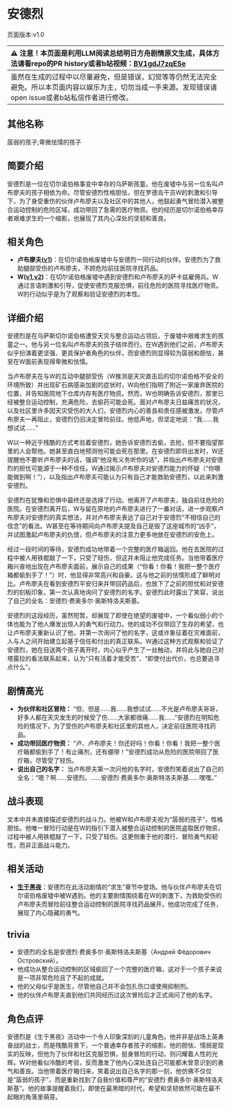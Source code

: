 # 安德烈
页面版本:v1.0
 

| :warning: 注意！本页面是利用LLM阅读总结明日方舟剧情原文生成，具体方法请看repo的PR history或者b站视频：[BV1gdJ7zqESe](https://www.bilibili.com/video/BV1gdJ7zqESe/)         |
|:----------------------------|
| 虽然在生成的过程中以尽量避免，但是错误，幻觉等等仍然无法完全避免。所以本页面内容以娱乐为主，切勿当成一手来源。发现错误请open issue或者b站私信作者进行修改。|



## 其他名称
孱弱的孩子;卑微怯懦的孩子
## 简要介绍
安德烈是一位在切尔诺伯格事变中幸存的乌萨斯孩童。他在废墟中与另一位名叫卢布廖夫的孩子相依为命。尽管安德烈性格胆怯，但在罗德岛干员W的刺激和引导下，为了身受重伤的伙伴卢布廖夫以及社区中的其他人，他鼓起勇气冒险潜入被整合运动控制的危险区域，成功带回了急需的医疗物资。他的经历是切尔诺伯格幸存者艰难求生的一个缩影，也展现了其内心深处的坚韧和善良。
## 相关角色
-   **卢布廖夫([v1](extended_char_lu_bu_liao_fu.md))**：在切尔诺伯格废墟中与安德烈一同行动的伙伴。安德烈为了救助腿部受伤的卢布廖夫，不顾危险前往医院寻找药品。
-   **W([v1](char_113_cqbw.md),[v2](../char_v3/char_113_cqbw.md))**：在切尔诺伯格废墟中遇到安德烈和卢布廖夫的萨卡兹雇佣兵。W通过言语刺激和引导，促使安德烈克服恐惧，前往危险的医院寻找医疗物资。W的行动似乎是为了观察和验证安德烈的本性。
## 详细介绍
安德烈是在乌萨斯切尔诺伯格遭受天灾与整合运动占领后，于废墟中艰难求生的孩童之一。他与另一位名叫卢布廖夫的孩子结伴而行。在W遇到他们之前，卢布廖夫似乎扮演着更坚强、更具保护者角色的伙伴，而安德烈则显得较为孱弱和胆怯，甚至在W面前表现得卑微和怯懦。

当卢布廖夫在与W的互动中腿部受伤（W推测是天灾直击后的切尔诺伯格不安全的环境所致）并出现矿石病感染加剧的症状时，W向他们指明了附近一家废弃医院的位置，并告知医院地下仓库内存有医疗物资。然而，W也明确告诉安德烈，那里已经被整合运动控制，充满危险，去偷药可能会死。面对卢布廖夫日益痛苦的状况，以及社区里许多因天灾受伤的大人们，安德烈内心的善良和责任感被激发。尽管卢布廖夫一再阻止，安德烈仍旧决定冒险前往。他低声地，但坚定地说：“我......我想试试......”

W以一种近乎残酷的方式考验着安德烈，她告诉安德烈去偷，去抢，但不要指望那里的人会帮他。她甚至直白地预测他可能会死在那里。在安德烈即将出发时，W还提醒他不要听卢布廖夫的话，强调“他没有义务听你的话”，并指出卢布廖夫对安德烈的担忧可能源于一种不信任。W通过揭示卢布廖夫对安德烈能力的怀疑（“你哪能做到啊！”），以及指出卢布廖夫可能认为只有自己才能救助安德烈，以此来刺激安德烈。

安德烈在犹豫和恐惧中最终还是选择了行动。他离开了卢布廖夫，独自前往危险的医院。在安德烈离开后，W与留在原地的卢布廖夫进行了一番对话，进一步观察卢布廖夫对安德烈的真实想法，并对卢布廖夫表达了自己对于安德烈“不相信自己的信念”的看法。W甚至在等待期间向卢布廖夫提及自己是毁了这座城市的“凶手”，并试图激起卢布廖夫的仇恨，但卢布廖夫的注意力更多地放在安德烈的安危上。

经过一段时间的等待，安德烈成功地带着一个完整的医疗箱返回。他在去医院的过程中被人用铁棍敲了一下，只受了轻伤，但这并未阻止他完成任务。当他带着医疗箱兴奋地出现在卢布廖夫面前，展示自己的成果（“你看！你看！我把一整个医疗箱都偷到手了！”）时，他显得非常高兴和自豪。这与他之前的怯懦形成了鲜明对比。卢布廖夫在看到安德烈平安归来并带回药品后，也放下了之前的担忧和对安德烈的刻板印象，第一次认真地询问了安德烈的名字。安德烈此时露出了笑容，说出了自己的全名：安德烈·费奥多尔·奥斯特洛夫斯基。

安德烈的这段经历，虽然短暂，却展现了即使在绝望的废墟中，一个看似弱小的个体也能为了他人爆发出惊人的勇气和行动力。他的成功不仅带回了生存的希望，也让卢布廖夫重新认识了他，并第一次询问了他的名字，这或许象征着在灾难面前，人与人之间开始建立起基于信任和付出的真正联系。W通过这种方式观察和验证了安德烈，她在目送两个孩子离开时，内心似乎产生了一丝触动，并将此与她自己对塔露拉的看法联系起来，认为“只有活着才能受苦”、“即使付出代价，也总要追寻点什么”。
## 剧情高光
*   **为伙伴和社区冒险：** “但、但是......我......我想试试......不光是卢布廖夫哥哥，好多人都在天灾发生的时候受了伤......大家都很痛......我......”安德烈在明知危险的情况下，为了受伤的卢布廖夫和社区里的其他人，决定前往医院寻找药品。
*   **成功带回医疗物资：** “卢、卢布廖夫！你还好吗！你看！你看！我把一整个医疗箱都偷到手了！有止痛剂，还有绷带！”安德烈成功从危险的医院带回了医疗箱，尽管受了轻伤。
*   **说出自己的名字：** 当卢布廖夫第一次问他的名字时，安德烈笑着说出了自己的全名：“嗯？啊......安德烈。......安德烈·费奥多尔·奥斯特洛夫斯基......嘿嘿。”
## 战斗表现
文本中并未直接描述安德烈的战斗力。他被W和卢布廖夫视为“孱弱的孩子”，性格胆怯。他唯一冒险行动是在W的指引下潜入被整合运动控制的医院盗取医疗物资，过程中被人用铁棍敲了一下，只受了轻伤。这更侧重于他的潜行、冒险勇气和韧性，而非正面战斗能力。
## 相关活动
-   **[生于黑夜](../stories/act9d0.md)**：安德烈在此活动剧情的“求生”章节中登场。他与伙伴卢布廖夫在切尔诺伯格废墟中被W遇到。他的主要剧情围绕着在W的刺激下，为救助受伤的卢布廖夫而冒险前往整合运动控制的医院寻找药品展开。他成功完成了任务，展现了内心隐藏的勇气。
## trivia
*   安德烈的全名是安德烈·费奥多尔·奥斯特洛夫斯基（Андрей Фёдорович Островский）。
*   他成功从整合运动控制的区域偷回了一个完整的医疗箱，这对于一个孩子来说是一项非常危险且了不起的成就。
*   他的父母似乎是医生，尽管他自己并不会包扎伤口或使用抑制剂。
*   他的伙伴卢布廖夫直到他们共同经历过这次冒险后才正式询问了他的名字。
## 角色点评
安德烈是《生于黑夜》活动中一个令人印象深刻的儿童角色。他并非是战场上英勇奋战的战士，而是残酷背景下，一个普通幸存者孩子的缩影。他的胆怯、懦弱是现实的反映，但他为了伙伴和社区克服恐惧，挺身冒险的行动，则闪耀着人性的光辉。W对他看似冷酷的考验，反而激发了他内心深处连自己可能都未曾意识到的勇气和善良。当他带着医疗箱归来，笑着说出自己名字的那一刻，他仿佛不仅仅是“孱弱的孩子”，而是重新找到了自我价值和尊严的“安德烈·费奥多尔·奥斯特洛夫斯基”。他的故事提醒着我们，即使在最黑暗的时代，希望和坚韧依然可能在最不起眼的角落里萌芽。